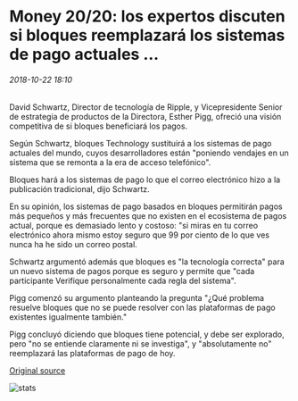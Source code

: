 # Money 20/20: los expertos discuten si bloques reemplazará los sistemas de pago actuales ...

###### 2018-10-22 18:10

David Schwartz, Director de tecnología de Ripple, y Vicepresidente Senior de estrategia de productos de la Directora, Esther Pigg, ofreció una visión competitiva de si bloques beneficiará los pagos.

Según Schwartz, bloques Technology sustituirá a los sistemas de pago actuales del mundo, cuyos desarrolladores están "poniendo vendajes en un sistema que se remonta a la era de acceso telefónico".

Bloques hará a los sistemas de pago lo que el correo electrónico hizo a la publicación tradicional, dijo Schwartz.

En su opinión, los sistemas de pago basados en bloques permitirán pagos más pequeños y más frecuentes que no existen en el ecosistema de pagos actual, porque es demasiado lento y costoso: "si miras en tu correo electrónico ahora mismo estoy seguro que 99 por ciento de lo que ves nunca ha he sido un correo postal.

Schwartz argumentó además que bloques es "la tecnología correcta" para un nuevo sistema de pagos porque es seguro y permite que "cada participante Verifique personalmente cada regla del sistema".

Pigg comenzó su argumento planteando la pregunta "¿Qué problema resuelve bloques que no se puede resolver con las plataformas de pago existentes igualmente también."

Pigg concluyó diciendo que bloques tiene potencial, y debe ser explorado, pero "no se entiende claramente ni se investiga", y "absolutamente no" reemplazará las plataformas de pago de hoy.

[Original source](https://cointelegraph.com/news/money-20-20-experts-debate-whether-blockchain-will-replace-current-payment-systems)

![stats](https://c.statcounter.com/11760860/0/a89fa40b/1/ "stats")